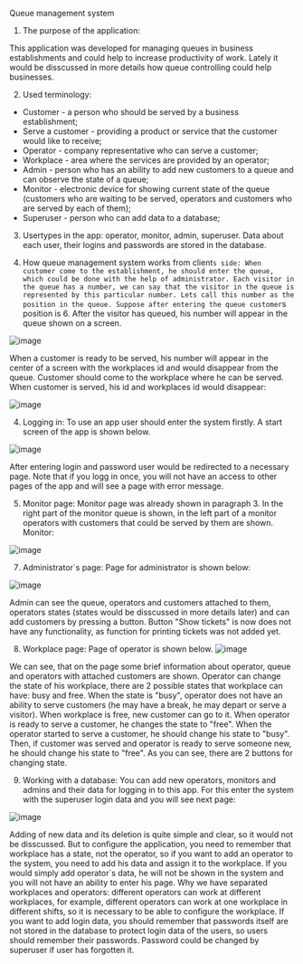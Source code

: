 Queue management system

1. The purpose of the application:

This application was developed for managing queues in business establishments and could help to increase productivity of work. Lately it would be disscussed in more details how queue controlling could help businesses.

2. Used terminology:
- Customer - a person who should be served by a business establishment;
- Serve a customer - providing a product or service that the customer would like to receive;
- Operator - company representative who can serve a customer;
- Workplace - area where the services are provided by an operator;
- Admin - person who has an ability to add new customers to a queue and can observe the state of a queue;
- Monitor - electronic device for showing current state of the queue (customers who are waiting to be served, operators and customers who are served by each of them);
- Superuser - person who can add data to a database;

3. Usertypes in the app: operator, monitor, admin, superuser. Data about each user, their logins and passwords are stored in the database.

4. How queue management system works from client`s side:
When customer come to the establishment, he should enter the queue, which could be done with the help of administrator. Each visitor in the queue has a number, we can say that the visitor in the queue is represented by this particular number. Lets call this number as the position in the queue. Suppose after entering the queue customer`s position is 6.
After the visitor has queued, his number will appear in the queue shown on a screen.

![image](https://github.com/vladstudennikov/queueManagementSystem/assets/91913216/67be4a7e-358c-46a5-aa42-adf57a26fb02)

When a customer is ready to be served, his number will appear in the center of a screen with the workplaces id and would disappear from the queue. Customer should come to the workplace where he can be served.
When customer is served, his id and workplaces id would disappear:

![image](https://github.com/vladstudennikov/queueManagementSystem/assets/91913216/d81519d5-8a64-495f-a405-066b6d018680)

4. Logging in:
To use an app user should enter the system firstly. A start screen of the app is shown below.

![image](https://github.com/vladstudennikov/queueManagementSystem/assets/91913216/d5e70ba0-bfaa-43f6-bc01-8ee464e321c6)

After entering login and password user would be redirected to a necessary page. Note that if you logg in once, you will not have an access to other pages of the app and will see a page with error message.

5. Monitor page:
Monitor page was already shown in paragraph 3. In the right part of the monitor queue is shown, in the left part of a monitor operators with customers that could be served by them are shown.
Monitor:

![image](https://github.com/vladstudennikov/queueManagementSystem/assets/91913216/44a49b5e-fc64-47d7-b5bc-b52bc7cf2609)

7. Administrator`s page:
Page for administrator is shown below:

![image](https://github.com/vladstudennikov/queueManagementSystem/assets/91913216/db259ceb-88dd-486f-a38b-b997141260cc)

Admin can see the queue, operators and customers attached to them, operators states (states would be disscussed in more details later) and can add customers by pressing a button. Button "Show tickets" is now does not have any functionality, as function for printing tickets was not added yet.

8. Workplace page:
Page of operator is shown below.
![image](https://github.com/vladstudennikov/queueManagementSystem/assets/91913216/a9b81eaa-68c5-4514-a117-aeae3fb1b51f)

We can see, that on the page some brief information about operator, queue and operators with attached customers are shown. 
Operator can change the state of his workplace, there are 2 possible states that workplace can have: busy and free. When the state is "busy", operator does not have an ability to serve customers (he may have a break, he may depart or serve a visitor). When workplace is free, new customer can go to it.
When operator is ready to serve a customer, he changes the state to "free". When the operator started to serve a customer, he should change his state to "busy". Then, if customer was served and operator is ready to serve someone new, he should change his state to "free".
As you can see, there are 2 buttons for changing state.

9. Working with a database:
You can add new operators, monitors and admins and their data for logging in to this app. For this enter the system with the superuser login data and you will see next page:

![image](https://github.com/vladstudennikov/queueManagementSystem/assets/91913216/1590dbfa-ea3c-476b-b47d-713ff1f9313e)

Adding of new data and its deletion is quite simple and clear, so it would not be disscussed. But to configure the application, you need to remember that workplace has a state, not the operator, so if you want to add an operator to the system, you need to add his data and assign it to the workplace. If you would simply add operator`s data, he will not be shown in the system and you will not have an ability to enter his page.
Why we have separated workplaces and operators: different operators can work at different workplaces, for example, different operators can work at one workplace in different shifts, so it is necessary to be able to configure the workplace.
If you want to add login data, you should remember that passwords itself are not stored in the database to protect login data of the users, so users should remember their passwords. Password could be changed by superuser if user has forgotten it.

